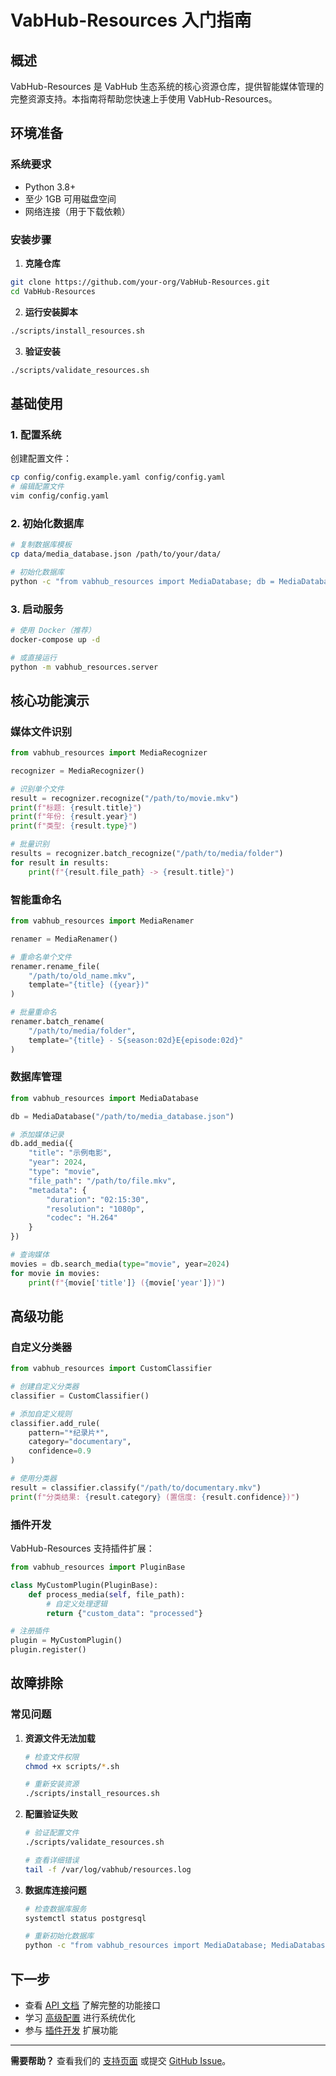 # VabHub-Resources 入门指南

## 概述

VabHub-Resources 是 VabHub 生态系统的核心资源仓库，提供智能媒体管理的完整资源支持。本指南将帮助您快速上手使用 VabHub-Resources。

## 环境准备

### 系统要求
- Python 3.8+
- 至少 1GB 可用磁盘空间
- 网络连接（用于下载依赖）

### 安装步骤

1. **克隆仓库**
```bash
git clone https://github.com/your-org/VabHub-Resources.git
cd VabHub-Resources
```

2. **运行安装脚本**
```bash
./scripts/install_resources.sh
```

3. **验证安装**
```bash
./scripts/validate_resources.sh
```

## 基础使用

### 1. 配置系统

创建配置文件：
```bash
cp config/config.example.yaml config/config.yaml
# 编辑配置文件
vim config/config.yaml
```

### 2. 初始化数据库

```bash
# 复制数据库模板
cp data/media_database.json /path/to/your/data/

# 初始化数据库
python -c "from vabhub_resources import MediaDatabase; db = MediaDatabase.init_database('/path/to/your/data/media_database.json')"
```

### 3. 启动服务

```bash
# 使用 Docker（推荐）
docker-compose up -d

# 或直接运行
python -m vabhub_resources.server
```

## 核心功能演示

### 媒体文件识别

```python
from vabhub_resources import MediaRecognizer

recognizer = MediaRecognizer()

# 识别单个文件
result = recognizer.recognize("/path/to/movie.mkv")
print(f"标题: {result.title}")
print(f"年份: {result.year}")
print(f"类型: {result.type}")

# 批量识别
results = recognizer.batch_recognize("/path/to/media/folder")
for result in results:
    print(f"{result.file_path} -> {result.title}")
```

### 智能重命名

```python
from vabhub_resources import MediaRenamer

renamer = MediaRenamer()

# 重命名单个文件
renamer.rename_file(
    "/path/to/old_name.mkv",
    template="{title} ({year})"
)

# 批量重命名
renamer.batch_rename(
    "/path/to/media/folder",
    template="{title} - S{season:02d}E{episode:02d}"
)
```

### 数据库管理

```python
from vabhub_resources import MediaDatabase

db = MediaDatabase("/path/to/media_database.json")

# 添加媒体记录
db.add_media({
    "title": "示例电影",
    "year": 2024,
    "type": "movie",
    "file_path": "/path/to/file.mkv",
    "metadata": {
        "duration": "02:15:30",
        "resolution": "1080p",
        "codec": "H.264"
    }
})

# 查询媒体
movies = db.search_media(type="movie", year=2024)
for movie in movies:
    print(f"{movie['title']} ({movie['year']})")
```

## 高级功能

### 自定义分类器

```python
from vabhub_resources import CustomClassifier

# 创建自定义分类器
classifier = CustomClassifier()

# 添加自定义规则
classifier.add_rule(
    pattern="*纪录片*",
    category="documentary",
    confidence=0.9
)

# 使用分类器
result = classifier.classify("/path/to/documentary.mkv")
print(f"分类结果: {result.category} (置信度: {result.confidence})")
```

### 插件开发

VabHub-Resources 支持插件扩展：

```python
from vabhub_resources import PluginBase

class MyCustomPlugin(PluginBase):
    def process_media(self, file_path):
        # 自定义处理逻辑
        return {"custom_data": "processed"}

# 注册插件
plugin = MyCustomPlugin()
plugin.register()
```

## 故障排除

### 常见问题

1. **资源文件无法加载**
   ```bash
   # 检查文件权限
   chmod +x scripts/*.sh
   
   # 重新安装资源
   ./scripts/install_resources.sh
   ```

2. **配置验证失败**
   ```bash
   # 验证配置文件
   ./scripts/validate_resources.sh
   
   # 查看详细错误
   tail -f /var/log/vabhub/resources.log
   ```

3. **数据库连接问题**
   ```bash
   # 检查数据库服务
   systemctl status postgresql
   
   # 重新初始化数据库
   python -c "from vabhub_resources import MediaDatabase; MediaDatabase.recreate_tables()"
   ```

## 下一步

- 查看 [API 文档](api/) 了解完整的功能接口
- 学习 [高级配置](tutorials/advanced_configuration.md) 进行系统优化
- 参与 [插件开发](tutorials/plugin_development.md) 扩展功能

---

**需要帮助？** 查看我们的 [支持页面](../SUPPORT.md) 或提交 [GitHub Issue](https://github.com/your-org/VabHub-Resources/issues)。